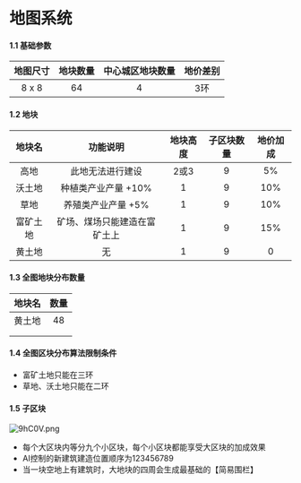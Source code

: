 # 地图系统

#### 1.1 基础参数

| 地图尺寸 | 地块数量 | 中心城区地块数量 | 地价差别 |
| :------: | :------: | :--: | :--: |
|  8 x 8   |    64    | 4 | 3环 |

#### 1.2 地块

|  地块名  |           功能说明           | 地块高度 | 子区块数量 | 地价加成 |
| :------: | :--------------------------: | :------: | :--------: | :------: |
|   高地   |       此地无法进行建设       |   2或3   |     9      |    5%    |
|  沃土地  |     种植类产业产量 +10%      |    1     |     9      |   10%    |
|   草地   |      养殖类产业产量 +5%      |    1     |     9      |   10%    |
| 富矿土地 | 矿场、煤场只能建造在富矿土上 |    1     |     9      |   15%    |
|  黄土地  |              无              |    1     |     9      |    0     |

#### 1.3 全图地块分布数量

| 地块名 | 数量 |
| :----: | :--: |
| 黄土地 |  48  |
|        |      |
|        |      |

#### 1.4 全图区块分布算法限制条件

- 富矿土地只能在三环
- 草地、沃土地只能在二环



#### 1.5 子区块

![9hC0V.png](https://wx1.sbimg.cn/2020/09/09/9hC0V.png)



- 每个大区块内等分九个小区块，每个小区块都能享受大区块的加成效果
- AI控制的新建筑建造位置顺序为123456789
- 当一块空地上有建筑时，大地块的四周会生成最基础的【简易围栏】

